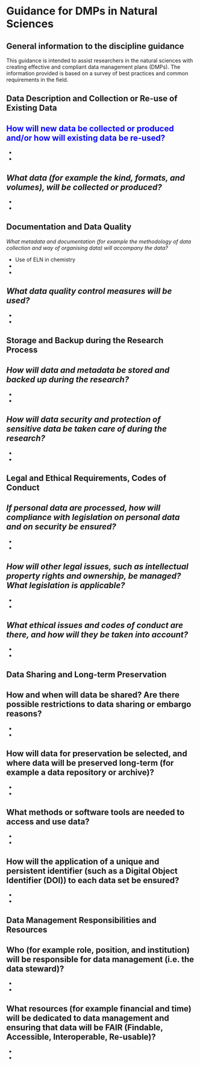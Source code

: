 # Guidance for DMPs in Natural Sciences

## General information to the discipline guidance

This guidance is intended to assist researchers in the natural sciences with creating effective and compliant data management plans (DMPs). The information provided is based on a survey of best practices and common requirements in the field.

## Data Description and Collection or Re-use of Existing Data

<span style="color:blue">How will new data be collected or produced and/or how will existing data be re-used?</span>
-
-
-
_What data (for example the kind, formats, and volumes), will be collected or produced?_
-
-
-

## Documentation and Data Quality

_What metadata and documentation (for example the methodology of data collection and way of organising data) will accompany the data?_
- Use of ELN in chemistry
- 
- 
_What data quality control measures will be used?_
-
-
-

## Storage and Backup during the Research Process
_How will data and metadata be stored and backed up during the research?_
-
-
-
_How will data security and protection of sensitive data be taken care of during the research?_
-
-
-

## Legal and Ethical Requirements, Codes of Conduct

_If personal data are processed, how will compliance with legislation on personal data and on security be ensured?_
-
-
-
_How will other legal issues, such as intellectual property rights and ownership, be managed? What legislation is applicable?_
-
-
-
_What ethical issues and codes of conduct are there, and how will they be taken into account?_
-
-
-

## Data Sharing and Long-term Preservation
How and when will data be shared? Are there possible restrictions to data sharing or embargo reasons?
-
-
-
How will data for preservation be selected, and where data will be preserved long-term (for example a data repository or archive)?
-
-
-
What methods or software tools are needed to access and use data?
-
-
-
How will the application of a unique and persistent identifier (such as a Digital Object Identifier (DOI)) to each data set be ensured?
-
-
-

## Data Management Responsibilities and Resources
Who (for example role, position, and institution) will be responsible for data management (i.e. the data steward)?
-
-
-
What resources (for example financial and time) will be dedicated to data management and ensuring that data will be FAIR (Findable, Accessible, Interoperable, Re-usable)?
-
-
-
